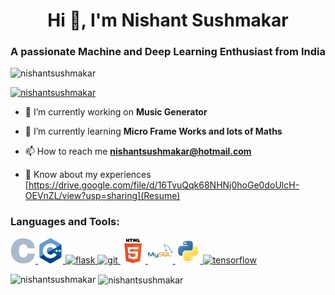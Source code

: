 <h1 align="center">Hi 👋, I'm Nishant Sushmakar</h1>
<h3 align="center">A passionate Machine and Deep Learning Enthusiast from India</h3>

<p align="left"> <img src="https://komarev.com/ghpvc/?username=nishantsushmakar&label=Profile%20views&color=0e75b6&style=flat" alt="nishantsushmakar" /> </p>

<p align="left"> <a href="https://github.com/ryo-ma/github-profile-trophy"><img src="https://github-profile-trophy.vercel.app/?username=nishantsushmakar" alt="nishantsushmakar" /></a> </p>

- 🔭 I’m currently working on **Music Generator**

- 🌱 I’m currently learning **Micro Frame Works and lots of Maths**

- 📫 How to reach me **nishantsushmakar@hotmail.com**

- 📄 Know about my experiences [https://drive.google.com/file/d/16TvuQqk68NHNj0hoGe0doUlcH-OEVnZL/view?usp=sharing](Resume)


<h3 align="left">Languages and Tools:</h3>
<p align="left"> <a href="https://www.cprogramming.com/" target="_blank"> <img src="https://raw.githubusercontent.com/devicons/devicon/master/icons/c/c-original.svg" alt="c" width="40" height="40"/> </a> <a href="https://www.w3schools.com/cpp/" target="_blank"> <img src="https://raw.githubusercontent.com/devicons/devicon/master/icons/cplusplus/cplusplus-original.svg" alt="cplusplus" width="40" height="40"/> </a> <a href="https://flask.palletsprojects.com/" target="_blank"> <img src="https://www.vectorlogo.zone/logos/pocoo_flask/pocoo_flask-icon.svg" alt="flask" width="40" height="40"/> </a> <a href="https://git-scm.com/" target="_blank"> <img src="https://www.vectorlogo.zone/logos/git-scm/git-scm-icon.svg" alt="git" width="40" height="40"/> </a> <a href="https://www.w3.org/html/" target="_blank"> <img src="https://raw.githubusercontent.com/devicons/devicon/master/icons/html5/html5-original-wordmark.svg" alt="html5" width="40" height="40"/> </a> <a href="https://www.mysql.com/" target="_blank"> <img src="https://raw.githubusercontent.com/devicons/devicon/master/icons/mysql/mysql-original-wordmark.svg" alt="mysql" width="40" height="40"/> </a> <a href="https://www.python.org" target="_blank"> <img src="https://raw.githubusercontent.com/devicons/devicon/master/icons/python/python-original.svg" alt="python" width="40" height="40"/> </a> <a href="https://www.tensorflow.org" target="_blank"> <img src="https://www.vectorlogo.zone/logos/tensorflow/tensorflow-icon.svg" alt="tensorflow" width="40" height="40"/> </a> </p>

<p><img align="left" src="https://github-readme-stats.vercel.app/api/top-langs?username=nishantsushmakar&show_icons=true&locale=en&layout=compact" alt="nishantsushmakar" /></p>

<p>&nbsp;<img align="center" src="https://github-readme-stats.vercel.app/api?username=nishantsushmakar&show_icons=true&locale=en" alt="nishantsushmakar" /></p>
